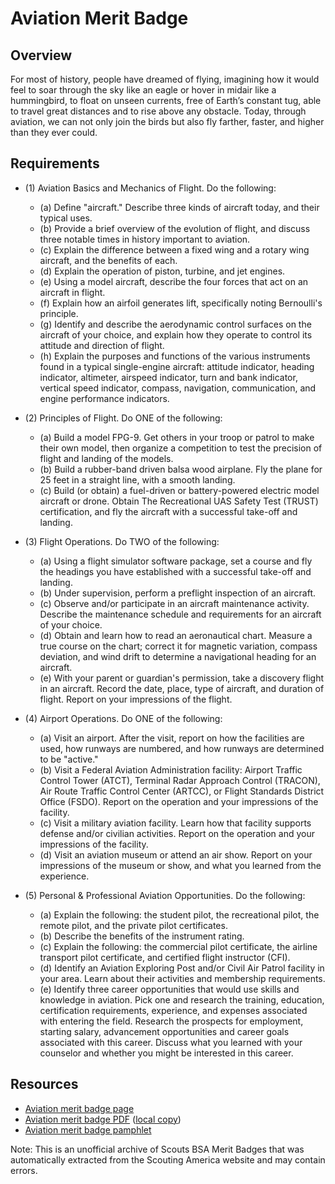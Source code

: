

# Aviation Merit Badge


## Overview



For most of history, people have dreamed of flying, imagining how it would feel to soar through the sky like an eagle or hover in midair like a hummingbird, to float on unseen currents, free of Earth’s constant tug, able to travel great distances and to rise above any obstacle. Today, through aviation, we can not only join the birds but also fly farther, faster, and higher than they ever could.

## Requirements

* (1) Aviation Basics and Mechanics of Flight. Do the following:
    * (a) Define "aircraft." Describe three kinds of aircraft today, and their typical uses.
    * (b) Provide a brief overview of the evolution of flight, and discuss three notable times in history important to aviation.
    * (c) Explain the difference between a fixed wing and a rotary wing aircraft, and the benefits of each.
    * (d) Explain the operation of piston, turbine, and jet engines.
    * (e) Using a model aircraft, describe the four forces that act on an aircraft in flight.
    * (f) Explain how an airfoil generates lift, specifically noting Bernoulli's principle.
    * (g) Identify and describe the aerodynamic control surfaces on the aircraft of your choice, and explain how they operate to control its attitude and direction of flight.
    * (h) Explain the purposes and functions of the various instruments found in a typical single-engine aircraft: attitude indicator, heading indicator, altimeter, airspeed indicator, turn and bank indicator, vertical speed indicator, compass, navigation, communication, and engine performance indicators.


* (2) Principles of Flight.  Do ONE of the following:
    * (a) Build a model FPG-9. Get others in your troop or patrol to make their own model, then organize a competition to test the precision of flight and landing of the models.
    * (b) Build a rubber-band driven balsa wood airplane. Fly the plane for 25 feet in a straight line, with a smooth landing.
    * (c) Build (or obtain) a fuel-driven or battery-powered electric model aircraft or drone. Obtain The Recreational UAS Safety Test (TRUST) certification, and fly the aircraft with a successful take-off and landing.


* (3) Flight Operations.  Do TWO of the following:
    * (a) Using a flight simulator software package, set a course and fly the headings you have established with a successful take-off and landing.
    * (b) Under supervision, perform a preflight inspection of an aircraft.
    * (c) Observe and/or participate in an aircraft maintenance activity. Describe the maintenance schedule and requirements for an aircraft of your choice.
    * (d) Obtain and learn how to read an aeronautical chart. Measure a true course on the chart; correct it for magnetic variation, compass deviation, and wind drift to determine a navigational heading for an aircraft.
    * (e) With your parent or guardian's permission, take a discovery flight in an aircraft. Record the date, place, type of aircraft, and duration of flight. Report on your impressions of the flight.


* (4) Airport Operations.  Do ONE of the following:
    * (a) Visit an airport. After the visit, report on how the facilities are used, how runways are numbered, and how runways are determined to be "active."
    * (b) Visit a Federal Aviation Administration facility: Airport Traffic Control Tower (ATCT), Terminal Radar Approach Control (TRACON), Air Route Traffic Control Center (ARTCC), or Flight Standards District Office (FSDO). Report on the operation and your impressions of the facility.
    * (c) Visit a military aviation facility. Learn how that facility supports defense and/or civilian activities. Report on the operation and your impressions of the facility.
    * (d) Visit an aviation museum or attend an air show. Report on your impressions of the museum or show, and what you learned from the experience.


* (5) Personal & Professional Aviation Opportunities. Do the following:
    * (a) Explain the following: the student pilot, the recreational pilot, the remote pilot, and the private pilot certificates.
    * (b) Describe the benefits of the instrument rating.
    * (c) Explain the following: the commercial pilot certificate, the airline transport pilot certificate, and certified flight instructor (CFI).
    * (d) Identify an Aviation Exploring Post and/or Civil Air Patrol facility in your area. Learn about their activities and membership requirements.
    * (e) Identify three career opportunities that would use skills and knowledge in aviation. Pick one and research the training, education, certification requirements, experience, and expenses associated with entering the field. Research the prospects for employment, starting salary, advancement opportunities and career goals associated with this career. Discuss what you learned with your counselor and whether you might be interested in this career.




## Resources

- [Aviation merit badge page](https://www.scouting.org/merit-badges/aviation/)
- [Aviation merit badge PDF](https://filestore.scouting.org/filestore/Merit_Badge_ReqandRes/Pamphlets/Aviation_2024.pdf) ([local copy](files/aviation-merit-badge.pdf))
- [Aviation merit badge pamphlet](https://www.scoutshop.org/bsa-aviation-merit-badge-pamphlet-661044.html)

Note: This is an unofficial archive of Scouts BSA Merit Badges that was automatically extracted from the Scouting America website and may contain errors.